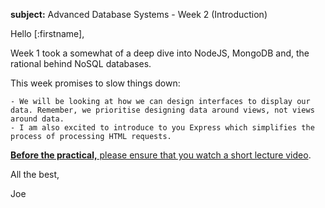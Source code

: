 

**subject:** Advanced Database Systems - Week 2 (Introduction)

Hello [:firstname],

Week 1 took a somewhat of a deep dive into NodeJS, MongoDB and, the rational behind NoSQL databases.

This week promises to slow things down:   

	- We will be looking at how we can design interfaces to display our data. Remember, we prioritise designing data around views, not views around data.
	- I am also excited to introduce to you Express which simplifies the process of processing HTML requests. 

[**Before the practical,** please ensure that you watch a short lecture video](https://joeappleton18.github.io/advanced-database-systems-2021/sessions/week_2/lecture.html).

All the best,

Joe
